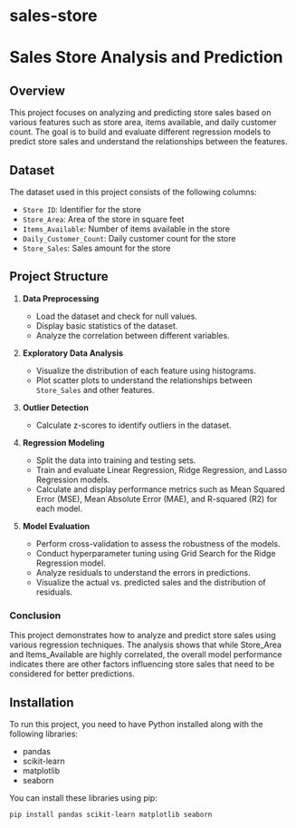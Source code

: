 # sales-store
# Sales Store Analysis and Prediction

## Overview
This project focuses on analyzing and predicting store sales based on various features such as store area, items available, and daily customer count. The goal is to build and evaluate different regression models to predict store sales and understand the relationships between the features.

## Dataset
The dataset used in this project consists of the following columns:
- `Store ID`: Identifier for the store
- `Store_Area`: Area of the store in square feet
- `Items_Available`: Number of items available in the store
- `Daily_Customer_Count`: Daily customer count for the store
- `Store_Sales`: Sales amount for the store

## Project Structure
1. **Data Preprocessing**
   - Load the dataset and check for null values.
   - Display basic statistics of the dataset.
   - Analyze the correlation between different variables.

2. **Exploratory Data Analysis**
   - Visualize the distribution of each feature using histograms.
   - Plot scatter plots to understand the relationships between `Store_Sales` and other features.

3. **Outlier Detection**
   - Calculate z-scores to identify outliers in the dataset.

4. **Regression Modeling**
   - Split the data into training and testing sets.
   - Train and evaluate Linear Regression, Ridge Regression, and Lasso Regression models.
   - Calculate and display performance metrics such as Mean Squared Error (MSE), Mean Absolute Error (MAE), and R-squared (R2) for each model.

5. **Model Evaluation**
   - Perform cross-validation to assess the robustness of the models.
   - Conduct hyperparameter tuning using Grid Search for the Ridge Regression model.
   - Analyze residuals to understand the errors in predictions.
   - Visualize the actual vs. predicted sales and the distribution of residuals.
### Conclusion
This project demonstrates how to analyze and predict store sales using various regression techniques. The analysis shows that while Store_Area and Items_Available are highly correlated, the overall model performance indicates there are other factors influencing store sales that need to be considered for better predictions.

## Installation
To run this project, you need to have Python installed along with the following libraries:
- pandas
- scikit-learn
- matplotlib
- seaborn

You can install these libraries using pip:
```bash
pip install pandas scikit-learn matplotlib seaborn
